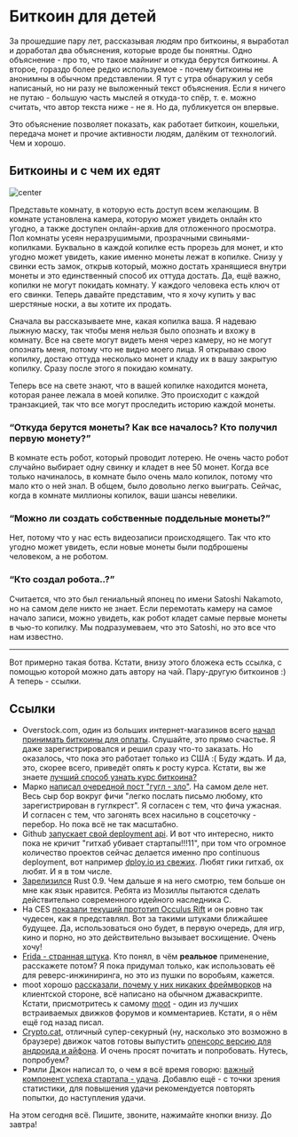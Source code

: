 # Биткоин для детей

За прошедшие пару лет, рассказывая людям про биткоины, я выработал и доработал два объяснения, которые вроде бы понятны. Одно объяснение - про то, что такое майнинг и откуда берутся биткоины. А второе, гораздо более редко используемое - почему биткоины не анонимны в обычном представлении. Я тут с утра обнаружил у себя написаный, но ни разу не выложенный текст объяснения. Если я ничего не путаю - большую часть мыслей я откуда-то спёр, т. е. можно считать, что автор текста ниже - не я. Но да, публикуется он впервые.

Это объяснение позволяет показать, как работает биткоин, кошельки, передача монет и прочие активности людям, далёким от технологий. Чем и хорошо.

## Биткоины и с чем их едят

![center](http://timebusinessblog.files.wordpress.com/2013/04/biz-bitcoin-130412.jpg%3Fw%3D480%26h%3D320%26crop%3D1)

Представьте комнату, в которую есть доступ всем желающим. В комнате установлена камера, которую может увидеть онлайн кто угодно, а также доступен онлайн-архив для отложенного просмотра. Пол комнаты усеян неразрушимыми, прозрачными свиньями-копилками. Буквально в каждой копилке есть прорезь для монет, и кто угодно может увидеть, какие именно монеты лежат в копилке. Снизу у свинки есть замок, открыв который, можно достать хранящиеся внутри монеты и это единственный способ их оттуда достать. Да, ещё важно, копилки не могут покидать комнату. У каждого человека есть ключ от его свинки. Теперь давайте представим, что я хочу купить у вас шерстяные носки, а вы хотите их продать.

Сначала вы рассказываете мне, какая копилка ваша. Я надеваю лыжную маску, так чтобы меня нельзя было опознать и вхожу в комнату. Все на свете могут видеть меня через камеру, но не могут опознать меня, потому что не видно моего лица. Я открываю свою копилку, достаю оттуда несколько монет и кладу их в вашу закрытую копилку. Сразу после этого я покидаю комнату.

Теперь все на свете знают, что в вашей копилке находится монета, которая ранее лежала в моей копилке. Это происходит с каждой транзакцией, так что все могут проследить историю каждой монеты.

### “Откуда берутся монеты? Как все началось? Кто получил первую монету?”

В комнате есть робот, который проводит лотерею. Не очень часто робот случайно выбирает одну свинку и кладет в нее 50 монет. Когда все только начиналось, в комнате было очень мало копилок, потому что мало кто о ней знал. В общем, было довольно легко выиграть. Сейчас, когда в комнате миллионы копилок, ваши шансы невелики.

### “Можно ли создать собственные поддельные монеты?”

Нет, потому что у нас есть видеозаписи происходящего. Так что кто угодно может увидеть, если новые монеты были подброшены человеком, а не роботом.

### “Кто создал робота..?”

Считается, что это был гениальный японец по имени Satoshi Nakamoto, но на самом деле никто не знает. Если перемотать камеру на самое начало записи, можно увидеть, как робот кладет самые первые монеты в чью-то копилку. Мы подразумеваем, что это Satoshi, но это все что нам известно.

----

Вот примерно такая ботва. Кстати, внизу этого бложека есть ссылка, с помощью которой можно дать автору на чай. Пару-другую биткоинов :) А теперь - ссылки.

## Ссылки

* Overstock.com, один из больших интернет-магазинов всего [начал принимать биткоины для оплаты](http://www.wired.com/business/2014/01/overstock-bitcoin-live/). Слушайте, это прямо счастье. Я даже зарегистрировался и решил сразу что-то заказать. Но оказалось, что пока это работает только из США :( Буду ждать. И да, это, скорее всего, приведёт опять к росту курса. Кстати, вы же знаете [лучший способ узнать курс биткоина?](http://yandex.ru/yandsearch?text=курс+биткоина)
* Марко [написал очередной пост "гугл - зло"](http://www.marco.org/2014/01/09/more-google-sleaze). На самом деле нет. Весь сыр бор вокруг фичи "легко послать письмо любому, кто зарегистрирован в гуглкрест". Я согласен с тем, что фича ужасная. И согласен с тем, что загонять всех насильно в соцсеточку - перебор. Но пока всё не так масштабно.
* Github [запускает свой deployment api](http://developer.github.com/changes/2014-01-09-preview-the-new-deployments-api/). И вот что интересно, никто пока не кричит "гитхаб убивает стартапы!!!11", при том что огромное количество проектов сейчас делается именно про continuous deployment, вот например [dploy.io из свежих](http://dploy.io/). Любят гики гитхаб, ох любят. И я в том числе.
* [Зарелизился](https://mail.mozilla.org/pipermail/rust-dev/2014-January/007753.html) Rust 0.9. Чем дальше я на него смотрю, тем больше он мне как язык нравится. Ребята из Мозиллы пытаются сделать действительно современного идейного наследника C.
* На CES [показали текущий прототип Occulus Rift](http://techcrunch.com/2014/01/09/oculus-vr-crystal-cove/) и он ровно так чудесен, как я представлял. Вот за такими штуками ближайшее будущее. Да, использоваться оно будет, в первую очередь, для игр, кино и порно, но это действительно вызывает восхищение. Очень хочу!
* [Frida - странная штука](http://www.frida.re/docs/home/). Кто понял, в чём **реальное** применение, расскажете потом? Я пока придумал только, как использовать её для реверс-инжиниринга, но это из пушки по воробьям, кажется.
* moot хорошо [рассказали, почему у них никаких фреймворков](https://moot.it/blog/technology/frameworkless-javascript.html) на клиентской стороне, всё написано на обычном джаваскрипте. Кстати, присмотритесь к самому [moot](http://moot.it) - один из лучших встраиваемых движков форумов и комментариев. Кстати, я о нём ещё год назад писал.
* [Crypto.cat](https://crypto.cat/), отличный супер-секурный (ну, насколько это возможно в браузере) движок чатов готовы выпустить [опенсорс версию для андроида и айфона](https://blog.crypto.cat/2013/12/cryptocat-for-iphone-call-for-review/?nocache). И очень просят почитать и попробовать. Нутесь, попробуем?
* Рэмли Джон написал то, о чем я всё время говорю: [важный компонент успеха стартапа - удача](http://ramlijohn.com/luck-the-secret-sauce-of-successful-startups/). Добавлю ещё - с точки зрения статистики, для повышения удачи рекомендуется повторять попытки, до наступления удачи.

На этом сегодня всё. Пишите, звоните, нажимайте кнопки внизу. До завтра!
